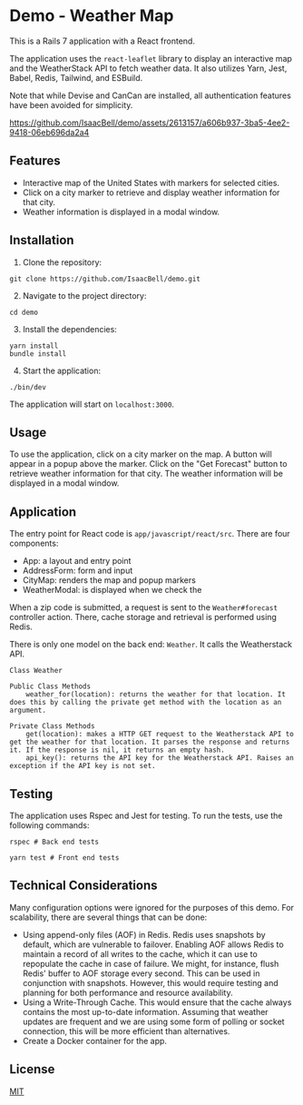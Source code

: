 # Demo - Weather Map

This is a Rails 7 application with a React frontend.

The application uses the `react-leaflet` library to display an interactive map and the WeatherStack API to fetch weather data. It also utilizes Yarn, Jest, Babel, Redis, Tailwind, and ESBuild.

Note that while Devise and CanCan are installed, all authentication features have been avoided for simplicity.

https://github.com/IsaacBell/demo/assets/2613157/a606b937-3ba5-4ee2-9418-06eb696da2a4

## Features

- Interactive map of the United States with markers for selected cities.
- Click on a city marker to retrieve and display weather information for that city.
- Weather information is displayed in a modal window.

## Installation

1. Clone the repository:

```
git clone https://github.com/IsaacBell/demo.git
```

2. Navigate to the project directory:

```
cd demo
```

3. Install the dependencies:

```
yarn install
bundle install
```

4. Start the application:

```
./bin/dev
```

The application will start on `localhost:3000`.

## Usage

To use the application, click on a city marker on the map. A button will appear in a popup above the marker. Click on the "Get Forecast" button to retrieve weather information for that city. The weather information will be displayed in a modal window.

## Application

The entry point for React code is `app/javascript/react/src`. There are four components:

- App: a layout and entry point
- AddressForm: form and input
- CityMap: renders the map and popup markers
- WeatherModal: is displayed when we check the 

When a zip code is submitted, a request is sent to the `Weather#forecast` controller action. There, cache storage and retrieval is performed using Redis.

There is only one model on the back end: `Weather`. It calls the Weatherstack API.

```
Class Weather

Public Class Methods
	weather_for(location): returns the weather for that location. It does this by calling the private get method with the location as an argument.
	
Private Class Methods
	get(location): makes a HTTP GET request to the Weatherstack API to get the weather for that location. It parses the response and returns it. If the response is nil, it returns an empty hash.
	api_key(): returns the API key for the Weatherstack API. Raises an exception if the API key is not set.
```

## Testing

The application uses Rspec and Jest for testing. To run the tests, use the following commands:

```
rspec # Back end tests

yarn test # Front end tests
```

## Technical Considerations

Many configuration options were ignored for the purposes of this demo. For scalability, there are several things that can be done:

- Using append-only files (AOF) in Redis. Redis uses snapshots by default, which are vulnerable to failover. Enabling AOF allows Redis to maintain a record of all writes to the cache, which it can use to repopulate the cache in case of failure. We might, for instance, flush Redis' buffer to AOF storage every second. This can be used in conjunction with snapshots. However, this would require testing and planning for both performance and resource availability.
- Using a Write-Through Cache. This would ensure that the cache always contains the most up-to-date information. Assuming that weather updates are frequent and we are using some form of polling or socket connection, this will be more efficient than alternatives. 
- Create a Docker container for the app.

## License

[MIT](https://choosealicense.com/licenses/mit/)
